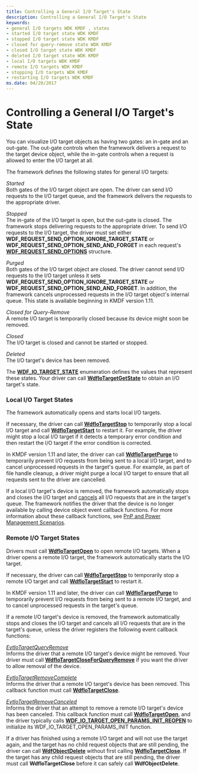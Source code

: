 ```yaml
---
title: Controlling a General I/O Target's State
description: Controlling a General I/O Target's State
keywords:
- general I/O targets WDK KMDF , states
- started I/O target state WDK KMDF
- stopped I/O target state WDK KMDF
- closed for query-remove state WDK KMDF
- closed I/O target state WDK KMDF
- deleted I/O target state WDK KMDF
- local I/O targets WDK KMDF
- remote I/O targets WDK KMDF
- stopping I/O targets WDK KMDF
- restarting I/O targets WDK KMDF
ms.date: 04/20/2017
---
```


# Controlling a General I/O Target's State


You can visualize I/O target objects as having two gates: an in-gate and an out-gate. The out-gate controls when the framework delivers a request to the target device object, while the in-gate controls when a request is allowed to enter the I/O target at all.

The framework defines the following states for general I/O targets:

<a href="" id="started"></a>*Started*  
Both gates of the I/O target object are open. The driver can send I/O requests to the I/O target queue, and the framework delivers the requests to the appropriate driver.

<a href="" id="stopped"></a>*Stopped*  
The in-gate of the I/O target is open, but the out-gate is closed. The framework stops delivering requests to the appropriate driver. To send I/O requests to the I/O target, the driver must set either **WDF\_REQUEST\_SEND\_OPTION\_IGNORE\_TARGET\_STATE** or **WDF\_REQUEST\_SEND\_OPTION\_SEND\_AND\_FORGET** in each request's [**WDF\_REQUEST\_SEND\_OPTIONS**](/windows-hardware/drivers/ddi/wdfrequest/ns-wdfrequest-_wdf_request_send_options) structure.

<a href="" id="purged"></a>*Purged*  
Both gates of the I/O target object are closed. The driver cannot send I/O requests to the I/O target unless it sets **WDF\_REQUEST\_SEND\_OPTION\_IGNORE\_TARGET\_STATE** or **WDF\_REQUEST\_SEND\_OPTION\_SEND\_AND\_FORGET**. In addition, the framework cancels unprocessed requests in the I/O target object's internal queue. This state is available beginning in KMDF version 1.11.

<a href="" id="closed-for-query-remove"></a>*Closed for Query-Remove*  
A remote I/O target is temporarily closed because its device might soon be removed.

<a href="" id="closed"></a>*Closed*  
The I/O target is closed and cannot be started or stopped.

<a href="" id="deleted"></a>*Deleted*  
The I/O target's device has been removed.

The [**WDF\_IO\_TARGET\_STATE**](/windows-hardware/drivers/ddi/wdfiotarget/ne-wdfiotarget-_wdf_io_target_state) enumeration defines the values that represent these states. Your driver can call [**WdfIoTargetGetState**](/windows-hardware/drivers/ddi/wdfiotarget/nf-wdfiotarget-wdfiotargetgetstate) to obtain an I/O target's state.

### Local I/O Target States

The framework automatically opens and starts local I/O targets.

If necessary, the driver can call [**WdfIoTargetStop**](/windows-hardware/drivers/ddi/wdfiotarget/nf-wdfiotarget-wdfiotargetstop) to temporarily stop a local I/O target and call [**WdfIoTargetStart**](/windows-hardware/drivers/ddi/wdfiotarget/nf-wdfiotarget-wdfiotargetstart) to restart it. For example, the driver might stop a local I/O target if it detects a temporary error condition and then restart the I/O target if the error condition is corrected.

In KMDF version 1.11 and later, the driver can call [**WdfIoTargetPurge**](/windows-hardware/drivers/ddi/wdfiotarget/nf-wdfiotarget-wdfiotargetpurge) to temporarily prevent I/O requests from being sent to a local I/O target, and to cancel unprocessed requests in the target's queue. For example, as part of file handle cleanup, a driver might purge a local I/O target to ensure that all requests sent to the driver are cancelled.

If a local I/O target's device is removed, the framework automatically stops and closes the I/O target and [cancels](canceling-i-o-requests.md) all I/O requests that are in the target's queue. The framework notifies the driver that the device is no longer available by calling device object event callback functions. For more information about these callback functions, see [PnP and Power Management Scenarios](pnp-and-power-management-scenarios.md).

### Remote I/O Target States

Drivers must call [**WdfIoTargetOpen**](/windows-hardware/drivers/ddi/wdfiotarget/nf-wdfiotarget-wdfiotargetopen) to open remote I/O targets. When a driver opens a remote I/O target, the framework automatically starts the I/O target.

If necessary, the driver can call [**WdfIoTargetStop**](/windows-hardware/drivers/ddi/wdfiotarget/nf-wdfiotarget-wdfiotargetstop) to temporarily stop a remote I/O target and call [**WdfIoTargetStart**](/windows-hardware/drivers/ddi/wdfiotarget/nf-wdfiotarget-wdfiotargetstart) to restart it.

In KMDF version 1.11 and later, the driver can call [**WdfIoTargetPurge**](/windows-hardware/drivers/ddi/wdfiotarget/nf-wdfiotarget-wdfiotargetpurge) to temporarily prevent I/O requests from being sent to a remote I/O target, and to cancel unprocessed requests in the target's queue.

If a remote I/O target's device is removed, the framework automatically stops and closes the I/O target and cancels all I/O requests that are in the target's queue, unless the driver registers the following event callback functions:

<a href="" id="evtiotargetqueryremove"></a>[*EvtIoTargetQueryRemove*](/windows-hardware/drivers/ddi/wdfiotarget/nc-wdfiotarget-evt_wdf_io_target_query_remove)  
Informs the driver that a remote I/O target's device might be removed. Your driver must call [**WdfIoTargetCloseForQueryRemove**](/windows-hardware/drivers/ddi/wdfiotarget/nf-wdfiotarget-wdfiotargetcloseforqueryremove) if you want the driver to allow removal of the device.

<a href="" id="evtiotargetremovecomplete"></a>[*EvtIoTargetRemoveComplete*](/windows-hardware/drivers/ddi/wdfiotarget/nc-wdfiotarget-evt_wdf_io_target_remove_complete)  
Informs the driver that a remote I/O target's device has been removed. This callback function must call [**WdfIoTargetClose**](/windows-hardware/drivers/ddi/wdfiotarget/nf-wdfiotarget-wdfiotargetclose).

<a href="" id="evtiotargetremovecanceled"></a>[*EvtIoTargetRemoveCanceled*](/windows-hardware/drivers/ddi/wdfiotarget/nc-wdfiotarget-evt_wdf_io_target_remove_canceled)  
Informs the driver that an attempt to remove a remote I/O target's device has been canceled. This callback function must call [**WdfIoTargetOpen**](/windows-hardware/drivers/ddi/wdfiotarget/nf-wdfiotarget-wdfiotargetopen), and the driver typically calls [**WDF\_IO\_TARGET\_OPEN\_PARAMS\_INIT\_REOPEN**](/windows-hardware/drivers/ddi/wdfiotarget/nf-wdfiotarget-wdf_io_target_open_params_init_reopen) to initialize its WDF\_IO\_TARGET\_OPEN\_PARAMS\_INIT function.

If a driver has finished using a remote I/O target and will not use the target again, and the target has no child request objects that are still pending, the driver can call [**WdfObjectDelete**](/windows-hardware/drivers/ddi/wdfobject/nf-wdfobject-wdfobjectdelete) without first calling [**WdfIoTargetClose**](/windows-hardware/drivers/ddi/wdfiotarget/nf-wdfiotarget-wdfiotargetclose). If the target has any child request objects that are still pending, the driver must call **WdfIoTargetClose** before it can safely call **WdfObjectDelete**.

 

